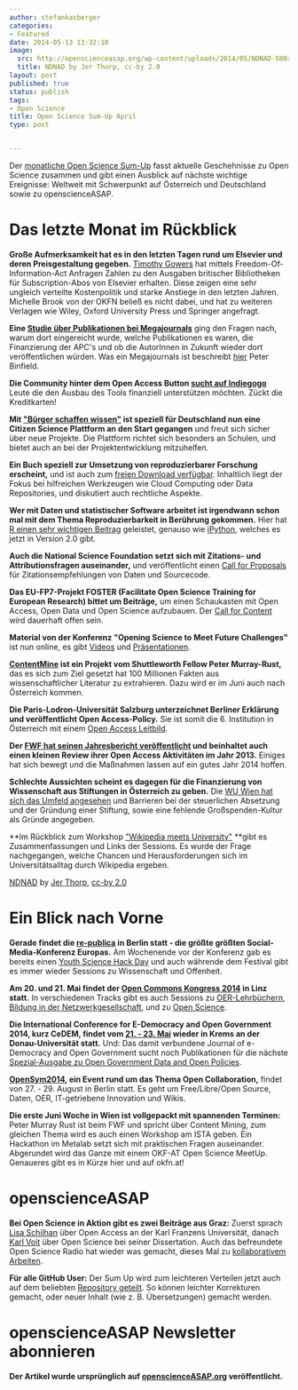 ```yaml
---
author: stefankasberger
categories:
- Featured
date: 2014-05-13 13:32:10
image:
  src: http://openscienceasap.org/wp-content/uploads/2014/05/NDNAD-580x580.jpg
  title: NDNAD by Jer Thorp, cc-by 2.0
layout: post
published: true
status: publish
tags:
- Open Science
title: Open Science Sum-Up April
type: post


---
```


Der [monatliche Open Science Sum-Up](http://openscienceasap.org/social/monthly-sum-up/) fasst aktuelle Geschehnisse zu Open Science zusammen und gibt einen Ausblick auf nächste wichtige Ereignisse: Weltweit mit Schwerpunkt auf Österreich und Deutschland sowie zu openscienceASAP.

# Das letzte Monat im Rückblick

**Große Aufmerksamkeit hat es in den letzten Tagen rund um Elsevier und deren Preisgestaltung gegeben.** [Timothy Gowers](http://gowers.wordpress.com/2014/04/24/elsevier-journals-some-facts/) hat mittels Freedom-Of-Information-Act Anfragen Zahlen zu den Ausgaben britischer Bibliotheken für Subscription-Abos von Elsevier erhalten. Diese zeigen eine sehr ungleich verteilte Kostenpolitik und starke Anstiege in den letzten Jahren. Michelle Brook von der OKFN beließ es nicht dabei, und hat zu weiteren Verlagen wie Wiley, Oxford University Press und Springer angefragt.

**Eine [Studie über Publikationen bei Megajournals](https://peerj.com/articles/365/)** ging den Fragen nach, warum dort eingereicht wurde, welche Publikationen es waren, die Finanzierung der APC's und ob die AutorInnen in Zukunft wieder dort veröffentlichen würden. Was ein Megajournals ist beschreibt [hier](http://creativecommons.org.nz/2013/10/open-access-megajournals-have-they-changed-everything/) Peter Binfield.

**Die Community hinter dem Open Access Button [sucht auf Indiegogo](https://www.indiegogo.com/projects/button-2-0#home)** Leute die den Ausbau des Tools finanziell unterstützen möchten. Zückt die Kreditkarten!

**Mit ["Bürger schaffen wissen"](http://www.buergerschaffenwissen.de/) ist speziell für Deutschland nun eine Citizen Science Plattform an den Start gegangen** und freut sich sicher über neue Projekte. Die Plattform richtet sich besonders an Schulen, und bietet auch an bei der Projektentwicklung mitzuhelfen.

**Ein Buch speziell zur Umsetzung von reproduzierbarer Forschung erscheint,** und ist auch zum [freien Download verfügbar](https://osf.io/s9tya/wiki/home/). Inhaltlich liegt der Fokus bei hilfreichen Werkzeugen wie Cloud Computing oder Data Repositories, und diskutiert auch rechtliche Aspekte.

**Wer mit Daten und statistischer Software arbeitet ist irgendwann schon mal mit dem Thema Reproduzierbarkeit in Berührung gekommen.** Hier hat [R einen sehr wichtigen Beitrag](http://www.fastcolabs.com/3028381/how-the-rise-of-the-r-computer-language-is-bringing-open-source-to-science) geleistet, genauso wie [iPython](http://ipython.org/), welches es jetzt in Version 2.0 gibt.

**Auch die National Science Foundation setzt sich mit Zitations- und Attributionsfragen auseinander,** und veröffentlicht einen [Call for Proposals](http://www.nsf.gov/pubs/2014/nsf14059/nsf14059.jsp) für Zitationsempfehlungen von Daten und Sourcecode.

**Das EU-FP7-Projekt FOSTER (Facilitate Open Science Training for European Research) bittet um Beiträge,** um einen Schaukasten mit Open Access, Open Data und Open Science aufzubauen. Der [Call for Content](http://www.fosteropenscience.eu/content-for-open-science/) wird dauerhaft offen sein.

**Material von der Konferenz "Opening Science to Meet Future Challenges"** ist nun online, es gibt [Videos](https://conference2014.ceon.pl/conference/videos/) und [Präsentationen](https://conference2014.ceon.pl/conference/presentations/).

**[ContentMine](http://contentmine.org/) ist ein Projekt vom Shuttleworth Fellow Peter Murray-Rust,** das es sich zum Ziel gesetzt hat 100 Millionen Fakten aus wissenschaftlicher Literatur zu extrahieren. Dazu wird er im Juni auch nach Österreich kommen.

**Die Paris-Lodron-Universität Salzburg unterzeichnet Berliner Erklärung und veröffentlicht Open Access-Policy.** Sie ist somit die 6. Institution in Österreich mit einem [Open Access Leitbild](http://www.uni-salzburg.at/index.php?id=65443).

**Der [FWF hat seinen Jahresbericht veröffentlicht](http://www.fwf.ac.at/de/public_relations/publikationen/jahresberichte/fwf-jahresbericht-2013.pdf) und beinhaltet auch einen kleinen Review ihrer Open Access Aktivitäten im Jahr 2013.** Einiges hat sich bewegt und die Maßnahmen lassen auf ein gutes Jahr 2014 hoffen.

**Schlechte Aussichten scheint es dagegen für die Finanzierung von Wissenschaft aus Stiftungen in Österreich zu geben.** Die [WU Wien hat sich das Umfeld angesehen](http://science.apa.at/rubrik/politik_und_wirtschaft/Stiftungen_fuer_Forschung_Experten_skeptisch/SCI_20140414_SCI40111351017920968) und Barrieren bei der steuerlichen Absetzung und der Gründung einer Stiftung, sowie eine fehlende Großspenden-Kultur als Gründe angegeben.

**Im Rückblick zum Workshop ["Wikipedia meets University"](https://www.wikimedia.at/content/15-m%C3%A4rz-2014-wikipedia-meets-university) **gibt es Zusammenfassungen und Links der Sessions. Es wurde der Frage nachgegangen, welche Chancen und Herausforderungen sich im Universitätsalltag durch Wikipedia ergeben.

[NDNAD](http://www.flickr.com/photos/blprnt/3590936904/in/photostream/) by [Jer Thorp](http://www.flickr.com/photos/blprnt/), [cc-by 2.0](https://creativecommons.org/licenses/by/2.0/)

# Ein Blick nach Vorne

**Gerade findet die [re-publica](http://re-publica.de/) in Berlin statt - die größte größten Social-Media-Konferenz Europas.** Am Wochenende vor der Konferenz gab es bereits einen [Youth Science Hack Day](http://re-publica.de/en/news/call-projects-youth-science-hack-day) und auch währende dem Festival gibt es immer wieder Sessions zu Wissenschaft und Offenheit.

**Am 20. und 21. Mai findet der [Open Commons Kongress 2014](http://opencommons.public1.linz.at/oc14) in Linz statt.** In verschiedenen Tracks gibt es auch Sessions zu [OER-Lehrbüchern](http://opencommons.public1.linz.at/oc14-vortrag-l3t-der-weg-eines-oer-lehrbuches), [Bildung in der Netzwerkgesellschaft](http://opencommons.public1.linz.at/oc14-vortrag-ununi-tv-meets-open-education-bildungspolitischer-rockn-roll-mit-shopsystem), und zu [Open Science](http://opencommons.public1.linz.at/oc14-vortrag-open-science-in-osterreich-packen-wirs-an).

**Die International Conference for E-Democracy and Open Government 2014, kurz CeDEM, findet vom [21\. - 23. Mai](http://www.donau-uni.ac.at/en/department/gpa/telematik/edemocracy-conference/edem/vid/19486/) wieder in Krems an der Donau-Universität statt.** Und: Das damit verbundene Journal of e-Democracy and Open Government sucht noch Publikationen für die nächste [Spezial-Ausgabe zu Open Government Data and Open Policies](http://www.jedem.org/announcement/view/12).

**[OpenSym2014](http://www.opensym.org/), ein Event rund um das Thema Open Collaboration,** findet von 27. - 29. August in Berlin statt. Es geht um Free/Libre/Open Source, Daten, OER, IT-getriebene Innovation und Wikis.

**Die erste Juni Woche in Wien ist vollgepackt mit spannenden Terminen:** Peter Murray Rust ist beim FWF und spricht über Content Mining, zum gleichen Thema wird es auch einen Workshop am ISTA geben. Ein Hackathon im Metalab setzt sich mit praktischen Fragen auseinander. Abgerundet wird das Ganze mit einem OKF-AT Open Science MeetUp. Genaueres gibt es in Kürze hier und auf okfn.at!

# openscienceASAP

**Bei Open Science in Aktion gibt es zwei Beiträge aus Graz:** Zuerst sprach [Lisa Schilhan](http://openscienceasap.org/stream/2014/04/07/osia6-open-access-an-der-uni-graz/) über Open Access an der Karl Franzens Universität, danach [Karl Voit](http://openscienceasap.org/stream/2014/04/21/osia7-open-science-in-der-praxis/) über Open Science bei seiner Dissertation. Auch das befreundete Open Science Radio hat wieder was gemacht, dieses Mal zu [kollaborativem Arbeiten](http://www.openscienceradio.de/2014/04/osr016-kollaborative-wissenschaft/).

**Für alle GitHub User:** Der Sum Up wird zum leichteren Verteilen jetzt auch auf dem beliebten [Repository geteilt](https://github.com/openscienceASAP/monatlicher-open-science-sum-up). So können leichter Korrekturen gemacht, oder neuer Inhalt (wie z. B. Übersetzungen) gemacht werden.

# openscienceASAP Newsletter abonnieren

**Der Artikel wurde ursprünglich auf [openscienceASAP.org](http://openscienceasap.org/stream/2014/05/07/open-science-sum-up-april/) veröffentlicht.**